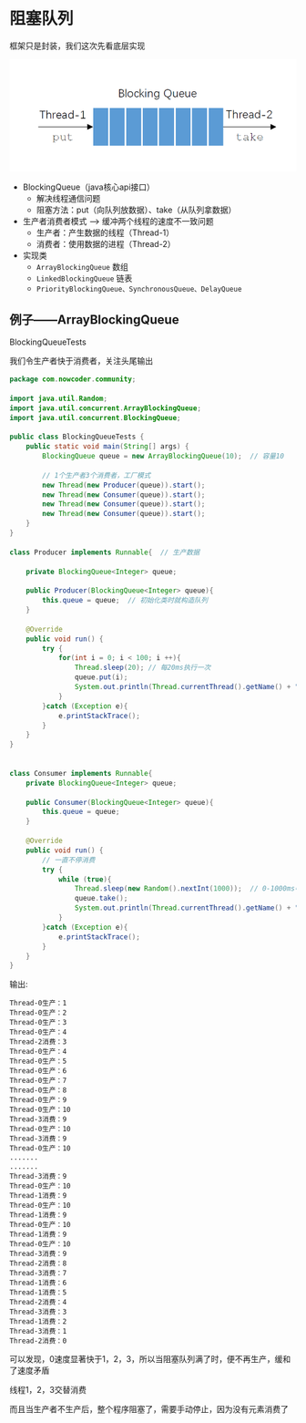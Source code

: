 # 阻塞队列

框架只是封装，我们这次先看底层实现

![queue](/imgs/queue.png)

- BlockingQueue（java核心api接口）
  - 解决线程通信问题
  - 阻塞方法：put（向队列放数据）、take（从队列拿数据）
- 生产者消费者模式 --> 缓冲两个线程的速度不一致问题 
  - 生产者：产生数据的线程（Thread-1）
  - 消费者：使用数据的进程（Thread-2）
- 实现类
  - `ArrayBlockingQueue` 数组
  - `LinkedBlockingQueue` 链表
  - `PriorityBlockingQueue、SynchronousQueue、DelayQueue`

## 例子——ArrayBlockingQueue

BlockingQueueTests

我们令生产者快于消费者，关注头尾输出

```java
package com.nowcoder.community;

import java.util.Random;
import java.util.concurrent.ArrayBlockingQueue;
import java.util.concurrent.BlockingQueue;

public class BlockingQueueTests {
    public static void main(String[] args) {
        BlockingQueue queue = new ArrayBlockingQueue(10);  // 容量10

        // 1个生产者3个消费者，工厂模式
        new Thread(new Producer(queue)).start();
        new Thread(new Consumer(queue)).start();
        new Thread(new Consumer(queue)).start();
        new Thread(new Consumer(queue)).start();
    }
}

class Producer implements Runnable{  // 生产数据

    private BlockingQueue<Integer> queue;

    public Producer(BlockingQueue<Integer> queue){
        this.queue = queue;  // 初始化类时就构造队列
    }

    @Override
    public void run() {
        try {
            for(int i = 0; i < 100; i ++){
                Thread.sleep(20); // 每20ms执行一次
                queue.put(i);
                System.out.println(Thread.currentThread().getName() + "生产：" + queue.size());
            }
        }catch (Exception e){
            e.printStackTrace();
        }
    }
}


class Consumer implements Runnable{
    private BlockingQueue<Integer> queue;

    public Consumer(BlockingQueue<Integer> queue){
        this.queue = queue;
    }

    @Override
    public void run() {
        // 一直不停消费
        try {
            while (true){
                Thread.sleep(new Random().nextInt(1000));  // 0-1000ms中随机，大概率消费能力跟不上生产能力
                queue.take();
                System.out.println(Thread.currentThread().getName() + "消费：" + queue.size());
            }
        }catch (Exception e){
            e.printStackTrace();
        }
    }
}
```

输出:

```
Thread-0生产：1
Thread-0生产：2
Thread-0生产：3
Thread-0生产：4
Thread-2消费：3
Thread-0生产：4
Thread-0生产：5
Thread-0生产：6
Thread-0生产：7
Thread-0生产：8
Thread-0生产：9
Thread-0生产：10
Thread-3消费：9
Thread-0生产：10
Thread-3消费：9
Thread-0生产：10
.......
.......
Thread-3消费：9
Thread-0生产：10
Thread-1消费：9
Thread-0生产：10
Thread-1消费：9
Thread-0生产：10
Thread-1消费：9
Thread-0生产：10
Thread-3消费：9
Thread-2消费：8
Thread-3消费：7
Thread-1消费：6
Thread-1消费：5
Thread-2消费：4
Thread-3消费：3
Thread-1消费：2
Thread-3消费：1
Thread-2消费：0
```

可以发现，0速度显著快于1，2，3，所以当阻塞队列满了时，便不再生产，缓和了速度矛盾

线程1，2，3交替消费

而且当生产者不生产后，整个程序阻塞了，需要手动停止，因为没有元素消费了